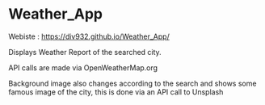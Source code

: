 # Weather_App
Webiste : https://div932.github.io/Weather_App/

Displays Weather Report of the searched city.

API calls are made via OpenWeatherMap.org

Background image also changes according to the search and shows some famous image of the city, this is done via an API call to Unsplash
